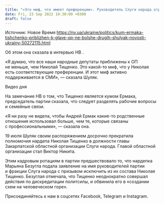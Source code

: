 ```yaml
---
title: "«Это миф, что имеет преференции». Руководитель Слуги народа отрицает приближенность Тищенко к Ермаку"
date: Fri, 23 Sep 2022 19:30:00 +0300
draft: false
---
```

Источник: Новое Время https://nv.ua/ukraine/politics/kum-ermaka-tishchenko-priblizhen-k-glave-op-ne-bolshe-drugih-shulyak-novosti-ukrainy-50272115.html


Об этом она сказала в интервью НВ .

«Я думаю, что все наши народные депутаты приближены к ОП не меньше, чем Николай Тищенко. Это какой-то миф, что у Николая есть соответствующие преференции. И этот миф активно поддерживается в СМИ», — сказала Шуляк.

 Видео дня   

На замечание НВ о том, что Тищенко является кумом Ермака, председатель партии сказала, что следует разделять рабочие вопросы и семейные связи.

«Я ни разу не видела, чтобы Андрей Ермак какие-то родственные отношения использовал больше, чем те, которые связаны с профессиональными», — сказала она.

19 июля Шуляк своим распоряжением досрочно прекратила полномочия нардепа Николая Тищенко в должности главы Закарпатской областной организации Слуги народа. Главой областной организации стал Виктор Никита.

Этим кадровым ротациям в партии предшествовало то, что нардепка Марьяна Безугла подала заявление на имя руководителей партии и фракции Слуга народа с призывом исключить из их состава Николая Тищенко. Безуглая отмечала, что Тищенко неоднократно совершал действия по дискредитации политсилы, и обвинила его в «создании схем на человеческом горе».

Присоединяйтесь к нам в соцсетях Facebook, Telegram и Instagram.

